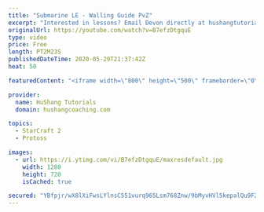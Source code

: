 ```yaml
---
title: "Submarine LE - Walling Guide PvZ"
excerpt: "Interested in lessons? Email Devon directly at hushangtutorials@outlook.com ------------------------------------------------------------------------------------------------------- Want to support HuShang Tutorials directly? Patreon is a website where you can contribute a monthly donation that will help"
originalUrl: https://youtube.com/watch?v=B7efzDtgquE
type: video
price: Free
length: PT2M23S
publishedDateTime: 2020-05-29T21:37:42Z
heat: 50

featuredContent: "<iframe width=\"800\" height=\"500\" frameborder=\"0\" src=\"https://www.youtube.com/embed/B7efzDtgquE\" allow=\"accelerometer; autoplay; encrypted-media; gyroscope; picture-in-picture\" allowfullscreen></iframe>"

provider:
  name: HuShang Tutorials
  domain: hushangcoaching.com

topics:
  - StarCraft 2
  - Protoss

images:
  - url: https://i.ytimg.com/vi/B7efzDtgquE/maxresdefault.jpg
    width: 1280
    height: 720
    isCached: true

secured: "YBfpjr/wX8lXiFwsLYlnsC551vurq965Lsm768Znw/9bMyvHVl5kepalQu9F2MlIERnYyb1gb9PsFCrrvC9zk3M17B6SWleHisip2fKcVTRbQlWPIjUv1VauLLBmRvPb7VcTOmCMtfmsqvqLkYuxxsw12xYC7P5EcFxyHY4/ej1kdhCYLT80EkQ96jBVUSip5SmrPbwNxJST6P0k0gpJCUsOdfUmy+A7Saq3MIdoIgJ/ePaScfxKBlWH+rwbytvrgfEa71jHdwOq/xwFF/FWuVgk1ks8VGoZgckLlDT0II9D4YjIXipZk937jHDNbwdYuteDQ04/9Tvf3TRZOJKDMxVEgZih3t5LxsL21BS0CCWo8aVJxlIaxqsXwsuU7qTdx5TxcJEoCol9lJceKB2+ACI3BisHf3g3h43NpTI4Z9o=;8twxU+fugOHgzZimlM0eMQ=="
---
```


